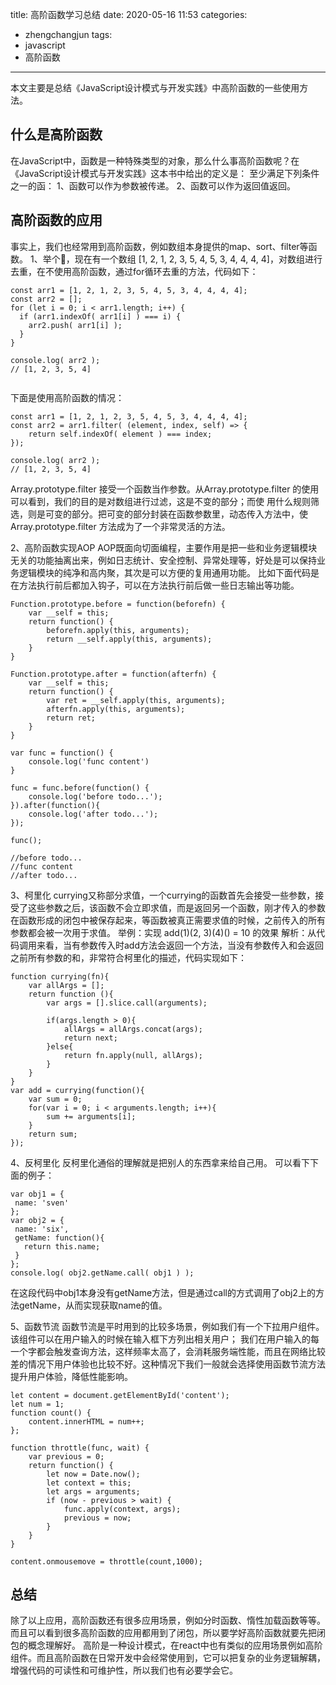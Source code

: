 title: 高阶函数学习总结
date: 2020-05-16 11:53
categories:
- zhengchangjun
tags:
- javascript
- 高阶函数

---

本文主要是总结《JavaScript设计模式与开发实践》中高阶函数的一些使用方法。

<!--more-->

## 什么是高阶函数
在JavaScript中，函数是一种特殊类型的对象，那么什么事高阶函数呢？在《JavaScript设计模式与开发实践》这本书中给出的定义是：
至少满足下列条件之一的函：
1、函数可以作为参数被传递。
2、函数可以作为返回值返回。

## 高阶函数的应用
事实上，我们也经常用到高阶函数，例如数组本身提供的map、sort、filter等函数。
1、举个🌰，现在有一个数组 [1, 2, 1, 2, 3, 5, 4, 5, 3, 4, 4, 4, 4]，对数组进行去重，在不使用高阶函数，通过for循环去重的方法，代码如下：
```
const arr1 = [1, 2, 1, 2, 3, 5, 4, 5, 3, 4, 4, 4, 4];
const arr2 = [];
for (let i = 0; i < arr1.length; i++) {
  if (arr1.indexOf( arr1[i] ) === i) {
    arr2.push( arr1[i] );
  }
}

console.log( arr2 );
// [1, 2, 3, 5, 4]


```
下面是使用高阶函数的情况：
```
const arr1 = [1, 2, 1, 2, 3, 5, 4, 5, 3, 4, 4, 4, 4];
const arr2 = arr1.filter( (element, index, self) => {
    return self.indexOf( element ) === index;
});

console.log( arr2 );
// [1, 2, 3, 5, 4]

```
Array.prototype.filter 接受一个函数当作参数。从Array.prototype.filter 的使用可以看到，我们的目的是对数组进行过滤，这是不变的部分；而使
用什么规则筛选，则是可变的部分。把可变的部分封装在函数参数里，动态传入方法中，使Array.prototype.filter 方法成为了一个非常灵活的方法。


2、高阶函数实现AOP
AOP既面向切面编程，主要作用是把一些和业务逻辑模块无关的功能抽离出来，例如日志统计、安全控制、异常处理等，好处是可以保持业务逻辑模块的纯净和高内聚，其次是可以方便的复用通用功能。
比如下面代码是在方法执行前后都加入钩子，可以在方法执行前后做一些日志输出等功能。
```
Function.prototype.before = function(beforefn) {
    var __self = this;
    return function() {
        beforefn.apply(this, arguments);
        return __self.apply(this, arguments);
    }
}

Function.prototype.after = function(afterfn) {
    var __self = this;
    return function() {
        var ret = __self.apply(this, arguments);
        afterfn.apply(this, arguments);
        return ret;
    }
}

var func = function() {
    console.log('func content')
}

func = func.before(function() {
    console.log('before todo...');
}).after(function(){
    console.log('after todo...');
});

func();

//before todo...
//func content
//after todo...
```

3、柯里化
currying又称部分求值，一个currying的函数首先会接受一些参数，接受了这些参数之后，该函数不会立即求值，而是返回另一个函数，刚才传入的参数在函数形成的闭包中被保存起来，等函数被真正需要求值的时候，之前传入的所有参数都会被一次用于求值。
举例：实现 add(1)(2, 3)(4)() = 10 的效果
解析：从代码调用来看，当有参数传入时add方法会返回一个方法，当没有参数传入和会返回之前所有参数的和，非常符合柯里化的描述，代码实现如下：
```
function currying(fn){
    var allArgs = [];
    return function (){
        var args = [].slice.call(arguments);

        if(args.length > 0){
            allArgs = allArgs.concat(args);
            return next;
        }else{
            return fn.apply(null, allArgs);
        }
    } 
}
var add = currying(function(){
    var sum = 0;
    for(var i = 0; i < arguments.length; i++){
        sum += arguments[i];
    }
    return sum;
});
```

4、反柯里化
反柯里化通俗的理解就是把别人的东西拿来给自己用。
可以看下下面的例子：
```
var obj1 = {
 name: 'sven'
};
var obj2 = {
 name: 'six',
 getName: function(){
   return this.name;
 }
};
console.log( obj2.getName.call( obj1 ) ); 

```
在这段代码中obj1本身没有getName方法，但是通过call的方式调用了obj2上的方法getName，从而实现获取name的值。

5、函数节流
函数节流是平时用到的比较多场景，例如我们有一个下拉用户组件。该组件可以在用户输入的时候在输入框下方列出相关用户；
我们在用户输入的每一个字都会触发查询方法，这样频率太高了，会消耗服务端性能，而且在网络比较差的情况下用户体验也比较不好。这种情况下我们一般就会选择使用函数节流方法提升用户体验，降低性能影响。

```
let content = document.getElementById('content');
let num = 1;
function count() {
    content.innerHTML = num++;
};

function throttle(func, wait) {
    var previous = 0;
    return function() {
        let now = Date.now();
        let context = this;
        let args = arguments;
        if (now - previous > wait) {
            func.apply(context, args);
            previous = now;
        }
    }
}

content.onmousemove = throttle(count,1000);

```

## 总结
除了以上应用，高阶函数还有很多应用场景，例如分时函数、惰性加载函数等等。
而且可以看到很多高阶函数的应用都用到了闭包，所以要学好高阶函数就要先把闭包的概念理解好。
高阶是一种设计模式，在react中也有类似的应用场景例如高阶组件。而且高阶函数在日常开发中会经常使用到，它可以把复杂的业务逻辑解耦，增强代码的可读性和可维护性，所以我们也有必要学会它。